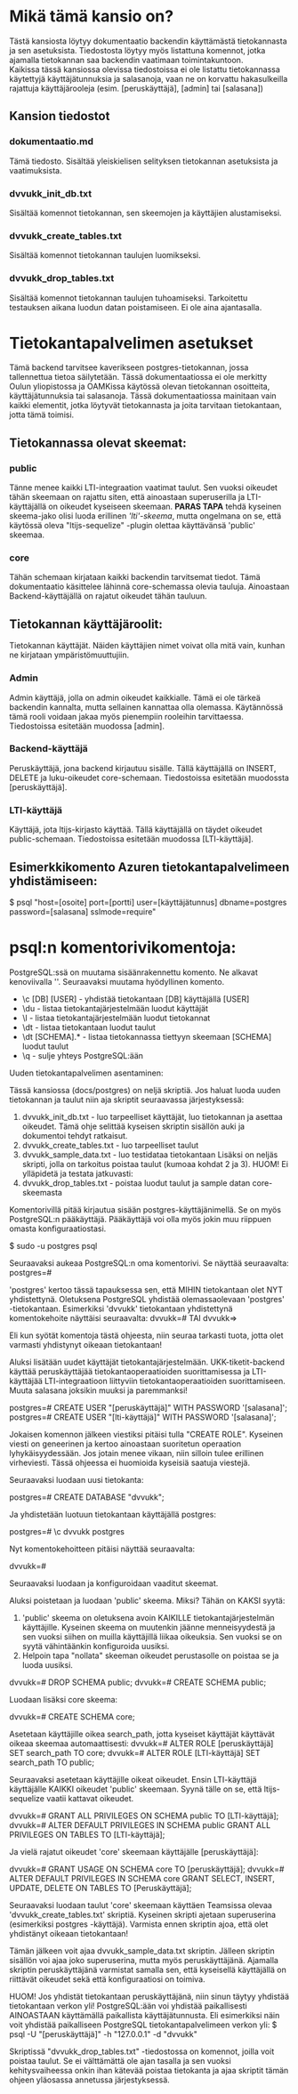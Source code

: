 # Mikä tämä kansio on?
Tästä kansiosta löytyy dokumentaatio backendin käyttämästä tietokannasta ja sen asetuksista. Tiedostosta löytyy myös listattuna komennot, jotka ajamalla tietokannan saa backendin vaatimaan toimintakuntoon.\
Kaikissa tässä kansiossa olevissa tiedostoissa ei ole listattu tietokannassa käytettyjä käyttäjätunnuksia ja salasanoja, vaan ne on korvattu hakasulkeilla rajattuja käyttäjärooleja (esim. [peruskäyttäjä], [admin] tai [salasana])
## Kansion tiedostot
### dokumentaatio.md
Tämä tiedosto. Sisältää yleiskielisen selityksen tietokannan asetuksista ja vaatimuksista.
### dvvukk_init_db.txt
Sisältää komennot tietokannan, sen skeemojen ja käyttäjien alustamiseksi.
### dvvukk_create_tables.txt
Sisältää komennot tietokannan taulujen luomikseksi.
### dvvukk_drop_tables.txt
Sisältää komennot tietokannan taulujen tuhoamiseksi. Tarkoitettu testauksen aikana luodun datan poistamiseen. Ei ole aina ajantasalla.


# Tietokantapalvelimen asetukset

Tämä backend tarvitsee kaverikseen postgres-tietokannan, jossa tallennettua tietoa säilytetään. Tässä dokumentaatiossa ei ole merkitty Oulun yliopistossa ja OAMKissa käytössä olevan tietokannan osoitteita, käyttäjätunnuksia tai salasanoja. Tässä dokumentaatiossa mainitaan vain kaikki elementit, jotka löytyvät tietokannasta ja joita tarvitaan tietokantaan, jotta tämä toimisi.

## Tietokannassa olevat skeemat:
### public
Tänne menee kaikki LTI-integraation vaatimat taulut. Sen vuoksi oikeudet tähän skeemaan on rajattu siten, että ainoastaan superuserilla ja LTI-käyttäjällä on oikeudet kyseiseen skeemaan. **PARAS TAPA** tehdä kyseinen skeema-jako olisi luoda erillinen *'lti'-skeema*, mutta ongelmana on se, että käytössä oleva "ltijs-sequelize" -plugin olettaa käyttävänsä 'public' skeemaa.
### core
Tähän schemaan kirjataan kaikki backendin tarvitsemat tiedot. Tämä dokumentaatio käsittelee lähinnä core-schemassa olevia tauluja. Ainoastaan Backend-käyttäjällä on rajatut oikeudet tähän tauluun.


## Tietokannan käyttäjäroolit:
Tietokannan käyttäjät. Näiden käyttäjien nimet voivat olla mitä vain, kunhan ne kirjataan ympäristömuuttujiin.
### Admin
Admin käyttäjä, jolla on admin oikeudet kaikkialle. Tämä ei ole tärkeä backendin kannalta, mutta sellainen kannattaa olla olemassa. Käytännössä tämä rooli voidaan jakaa myös pienempiin rooleihin tarvittaessa. Tiedostoissa esitetään muodossa [admin].
### Backend-käyttäjä
Peruskäyttäjä, jona backend kirjautuu sisälle. Tällä käyttäjällä on INSERT, DELETE ja luku-oikeudet core-schemaan. Tiedostoissa esitetään muodossta [peruskäyttäjä].
### LTI-käyttäjä
Käyttäjä, jota ltijs-kirjasto käyttää. Tällä käyttäjällä on täydet oikeudet public-schemaan. Tiedostoissa esitetään muodossa [LTI-käyttäjä].


## Esimerkkikomento Azuren tietokantapalvelimeen yhdistämiseen:
$ psql "host=[osoite] port=[portti] user=[käyttäjätunnus] dbname=postgres password=[salasana] sslmode=require"



# psql:n komentorivikomentoja: 

PostgreSQL:ssä on muutama sisäänrakennettu komento. Ne alkavat kenoviivalla '\'. Seuraavaksi muutama hyödyllinen komento.
- \c [DB] [USER] - yhdistää tietokantaan [DB] käyttäjällä [USER]
- \du - listaa tietokantajärjestelmään luodut käyttäjät
- \l - listaa tietokantajärjestelmään luodut tietokannat
- \dt - listaa tietokantaan luodut taulut
- \dt [SCHEMA].* - listaa tietokannassa tiettyyn skeemaan [SCHEMA] luodut taulut
- \q - sulje yhteys PostgreSQL:ään



Uuden tietokantapalvelimen asentaminen:

Tässä kansiossa (docs/postgres) on neljä skriptiä. Jos haluat luoda uuden tietokannan ja taulut niin aja skriptit seuraavassa järjestyksessä:
1) dvvukk_init_db.txt - luo tarpeelliset käyttäjät, luo tietokannan ja asettaa oikeudet. Tämä ohje selittää kyseisen skriptin sisällön auki ja dokumentoi tehdyt ratkaisut.
2) dvvukk_create_tables.txt - luo tarpeelliset taulut
3) dvvukk_sample_data.txt - luo testidataa tietokantaan
Lisäksi on neljäs skripti, jolla on tarkoitus poistaa taulut (kumoaa kohdat 2 ja 3). HUOM! Ei ylläpidetä ja testata jatkuvasti:
4) dvvukk_drop_tables.txt - poistaa luodut taulut ja sample datan core-skeemasta

Komentorivillä pitää kirjautua sisään postgres-käyttäjänimellä. Se on myös PostgreSQL:n pääkäyttäjä. Pääkäyttäjä voi olla myös jokin muu riippuen omasta konfiguraatiostasi.

$ sudo -u postgres psql

Seuraavaksi aukeaa PostgreSQL:n oma komentorivi. Se näyttää seuraavalta:
postgres=#

'postgres' kertoo tässä tapauksessa sen, että MIHIN tietokantaan olet NYT yhdistettynä. Oletuksena PostgreSQL yhdistää olemassaolevaan 'postgres' -tietokantaan. Esimerkiksi 'dvvukk' tietokantaan yhdistettynä komentokehoite näyttäisi seuraavalta:
dvvukk=#
TAI
dvvukk=>

Eli kun syötät komentoja tästä ohjeesta, niin seuraa tarkasti tuota, jotta olet varmasti yhdistynyt oikeaan tietokantaan!

Aluksi lisätään uudet käyttäjät tietokantajärjestelmään. UKK-tiketit-backend käyttää peruskäyttäjää tietokantaoperaatioiden suorittamisessa ja LTI-käyttäjää LTI-integraatioon liittyviin tietokantaoperaatioiden suorittamiseen. Muuta salasana joksikin muuksi ja paremmanksi!

postgres=# CREATE USER "[peruskäyttäjä]" WITH PASSWORD '[salasana]';
postgres=# CREATE USER "[lti-käyttäjä]" WITH PASSWORD '[salasana]';

Jokaisen komennon jälkeen viestiksi pitäisi tulla "CREATE ROLE". Kyseinen viesti on geneerinen ja kertoo ainoastaan suoritetun operaation lyhykäisyydessään. Jos jotain menee vikaan, niin silloin tulee erillinen virheviesti. Tässä ohjeessa ei huomioida kyseisiä saatuja viestejä.

Seuraavaksi luodaan uusi tietokanta:

postgres=# CREATE DATABASE "dvvukk";

Ja yhdistetään luotuun tietokantaan käyttäjällä postgres:

postgres=# \c dvvukk postgres

Nyt komentokehoitteen pitäisi näyttää seuraavalta:

dvvukk=#

Seuraavaksi luodaan ja konfiguroidaan vaaditut skeemat.

Aluksi poistetaan ja luodaan 'public' skeema. Miksi? Tähän on KAKSI syytä:
1) 'public' skeema on oletuksena avoin KAIKILLE tietokantajärjestelmän käyttäjille. Kyseinen skeema on muutenkin jäänne menneisyydestä ja sen vuoksi siihen on muilla käyttäjillä liikaa oikeuksia. Sen vuoksi se on syytä vähintäänkin konfiguroida uusiksi.
2) Helpoin tapa "nollata" skeeman oikeudet perustasolle on poistaa se ja luoda uusiksi.

dvvukk=# DROP SCHEMA public;
dvvukk=# CREATE SCHEMA public;

Luodaan lisäksi core skeema:

dvvukk=# CREATE SCHEMA core;

Asetetaan käyttäjille oikea search_path, jotta kyseiset käyttäjät käyttävät oikeaa skeemaa automaattisesti:
dvvukk=# ALTER ROLE [peruskäyttäjä] SET search_path TO core;
dvvukk=# ALTER ROLE [LTI-käyttäjä] SET search_path TO public;

Seuraavaksi asetetaan käyttäjille oikeat oikeudet. Ensin LTI-käyttäjä käyttäjälle KAIKKI oikeudet 'public' skeemaan. Syynä tälle on se, että ltijs-sequelize vaatii kattavat oikeudet.

dvvukk=# GRANT ALL PRIVILEGES ON SCHEMA public TO [LTI-käyttäjä];
dvvukk=# ALTER DEFAULT PRIVILEGES IN SCHEMA public GRANT ALL PRIVILEGES ON TABLES TO [LTI-käyttäjä];

Ja vielä rajatut oikeudet 'core' skeemaan käyttäjälle [peruskäyttäjä]:

dvvukk=# GRANT USAGE ON SCHEMA core TO [peruskäyttäjä];
dvvukk=# ALTER DEFAULT PRIVILEGES IN SCHEMA core GRANT SELECT, INSERT, UPDATE, DELETE ON TABLES TO [Peruskäyttäjä];

Seuraavaksi luodaan taulut 'core' skeemaan käyttäen Teamsissa olevaa 'dvvukk_create_tables.txt' skriptiä. Kyseinen skripti ajetaan superuserina (esimerkiksi postgres -käyttäjä). Varmista ennen skriptin ajoa, että olet yhdistänyt oikeaan tietokantaan!

Tämän jälkeen voit ajaa dvvukk_sample_data.txt skriptin. Jälleen skriptin sisällön voi ajaa joko superuserina, mutta myös peruskäyttäjänä. Ajamalla skriptin peruskäyttäjänä varmistat samalla sen, että kyseisellä käyttäjällä on riittävät oikeudet sekä että konfiguraatiosi on toimiva.

HUOM! Jos yhdistät tietokantaan peruskäyttäjänä, niin sinun täytyy yhdistää tietokantaan verkon yli! PostgreSQL:ään voi yhdistää paikallisesti AINOASTAAN käyttämällä paikallista käyttäjätunnusta. Eli esimerkiksi näin voit yhdistää paikalliseen PostgreSQL tietokantapalvelimeen verkon yli:
$ psql -U "[peruskäyttäjä]" -h "127.0.0.1" -d "dvvukk"

Skriptissä "dvvukk_drop_tables.txt" -tiedostossa on komennot, joilla voit poistaa taulut. Se ei välttämättä ole ajan tasalla ja sen vuoksi kehitysvaiheessa onkin ihan kätevää poistaa tietokanta ja ajaa skriptit tämän ohjeen yläosassa annetussa järjestyksessä.